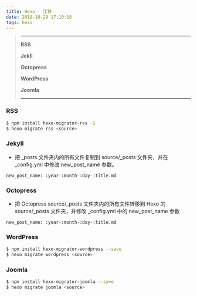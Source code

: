 ```yaml
---
title: Hexo · 迁移
date: 2018-10-29 17:10:18
tags: hexo
---
```


> ---
> **RSS**
> 
> **Jekll**
> 
> **Octopress**
> 
> **WordPress**
>
> **Joomla**
> 
> --- 

<!-- more -->

### RSS
```bash
$ npm install hexo-migrator-rss -S
$ hexo migrate rss <source>
```
### Jekyll
- 把 _posts 文件夹内的所有文件复制到 source/_posts 文件夹，并在 _config.yml 中修改 new_post_name 参数。

```
new_post_name: :year-:month-:day-:title.md
```

### Octopress
- 把 Octopress source/_posts 文件夹内的所有文件转移到 Hexo 的 source/_posts 文件夹，并修改 _config.yml 中的 new_post_name 参数

```
new_post_name: :year-:month-:day-:title.md

```

### WordPress
```bash
$ npm install hexo-migrator-wordpress --save
$ hexo migrate wordpress <source>
```

### Joomla
```bash
$ npm install hexo-migrator-joomla --save
$ hexo migrate joomla <source>
```
